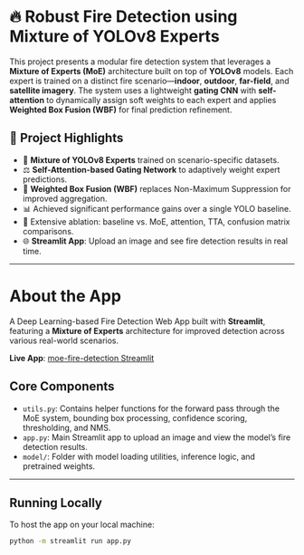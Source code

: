 # 🔥 Robust Fire Detection using Mixture of YOLOv8 Experts

This project presents a modular fire detection system that leverages a **Mixture of Experts (MoE)** architecture built on top of **YOLOv8** models. Each expert is trained on a distinct fire scenario—**indoor**, **outdoor**, **far-field**, and **satellite imagery**. The system uses a lightweight **gating CNN** with **self-attention** to dynamically assign soft weights to each expert and applies **Weighted Box Fusion (WBF)** for final prediction refinement.

## 📌 Project Highlights

- 🧠 **Mixture of YOLOv8 Experts** trained on scenario-specific datasets.
- ⚖️ **Self-Attention-based Gating Network** to adaptively weight expert predictions.
- 🧩 **Weighted Box Fusion (WBF)** replaces Non-Maximum Suppression for improved aggregation.
- 📊 Achieved significant performance gains over a single YOLO baseline.
- 🧪 Extensive ablation: baseline vs. MoE, attention, TTA, confusion matrix comparisons.
- 🌐 **Streamlit App**: Upload an image and see fire detection results in real time.

---

# About the App

A Deep Learning-based Fire Detection Web App built with **Streamlit**, featuring a **Mixture of Experts** architecture for improved detection across various real-world scenarios.

**Live App**: [moe-fire-detection Streamlit](https://moe-fire-detection-mgxc8wzgchajjkobm6go5q.streamlit.app/)



## Core Components

- `utils.py`: Contains helper functions for the forward pass through the MoE system, bounding box processing, confidence scoring, thresholding, and NMS.
- `app.py`: Main Streamlit app to upload an image and view the model’s fire detection results.
- `model/`: Folder with model loading utilities, inference logic, and pretrained weights.

---

## Running Locally

To host the app on your local machine:

```bash
python -m streamlit run app.py

